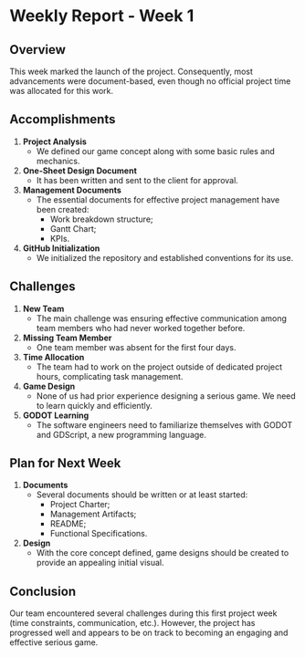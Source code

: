 # Weekly Report - Week 1

## Overview

This week marked the launch of the project. Consequently, most advancements were document-based, even though no official project time was allocated for this work.

## Accomplishments

1. **Project Analysis**
    - We defined our game concept along with some basic rules and mechanics.
2. **One-Sheet Design Document**
    - It has been written and sent to the client for approval.
3. **Management Documents**
    - The essential documents for effective project management have been created:
        - Work breakdown structure;
        - Gantt Chart;
        - KPIs.
4. **GitHub Initialization**
    - We initialized the repository and established conventions for its use.

## Challenges

1. **New Team**
    - The main challenge was ensuring effective communication among team members who had never worked together before.
2. **Missing Team Member**
    - One team member was absent for the first four days.
3. **Time Allocation**
    - The team had to work on the project outside of dedicated project hours, complicating task management.
4. **Game Design**
    - None of us had prior experience designing a serious game. We need to learn quickly and efficiently.
5. **GODOT Learning**
    - The software engineers need to familiarize themselves with GODOT and GDScript, a new programming language.

## Plan for Next Week

1. **Documents**
    - Several documents should be written or at least started:
        - Project Charter;
        - Management Artifacts;
        - README;
        - Functional Specifications.
2. **Design**
    - With the core concept defined, game designs should be created to provide an appealing initial visual.

## Conclusion

Our team encountered several challenges during this first project week (time constraints, communication, etc.). However, the project has progressed well and appears to be on track to becoming an engaging and effective serious game.
